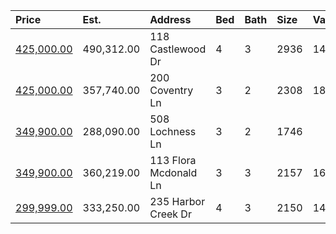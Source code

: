 | Price                                                                                     | Est.       | Address               | Bed | Bath | Size | Value | Days | Lot  | Year | HOA | Open     |
| :---------------------------------------------------------------------------------------- | :--------- | :-------------------- | :-- | :--- | :--- | :---- | :--- | :--- | :--- | :-- | :------- |
| [425,000.00](https://www.movoto.com/home/118-castlewood-dr-cary-nc-27511-413_2340179)     | 490,312.00 | 118 Castlewood Dr     | 4   | 3    | 2936 | 145   | New  | 0.39 | 1979 | 4   | Open 9/5 |
| [425,000.00](https://www.movoto.com/home/200-coventry-ln-cary-nc-27511-413_2337631)       | 357,740.00 | 200 Coventry Ln       | 3   | 2    | 2308 | 184   | 14   | 0.27 | 1986 | 90  |          |
| [349,900.00](https://www.movoto.com/home/508-lochness-ln-cary-nc-27511-413_2209130)       | 288,090.00 | 508 Lochness Ln       | 3   | 2    | 1746 |       |      |      |      |     |          |
| [349,900.00](https://www.movoto.com/home/113-flora-mcdonald-ln-cary-nc-27511-413_2335997) | 360,219.00 | 113 Flora Mcdonald Ln | 3   | 3    | 2157 | 162   | 24   | 0.30 | 1978 | 28  |          |
| [299,999.00](https://www.movoto.com/home/235-harbor-creek-dr-cary-nc-27511-413_2336595)   | 333,250.00 | 235 Harbor Creek Dr   | 4   | 3    | 2150 | 140   | 19   | 3049 | 2000 | 239 |          |